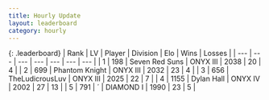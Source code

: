```yaml
---
title: Hourly Update
layout: leaderboard
category: hourly
---
```


{: .leaderboard}
| Rank | LV | Player | Division | Elo | Wins | Losses |
| --- | --- | --- | --- | --- | --- | --- |
| <span data-change="2">1</span> | 198 | <span title="ID: 670324">Seven Red Suns</span> | ONYX III | <span data-change="28">2038</span> | <span data-change="3">20</span> | <span data-change="1">4</span> |
| <span data-change="0">2</span> | 699 | <span title="ID: 742939">Phantom Knight</span> | ONYX III | <span data-change="0">2032</span> | <span data-change="0">23</span> | <span data-change="0">4</span> |
| <span data-change="-2">3</span> | 656 | <span title="ID: 390615">TheLudicrousLuv</span> | ONYX III | <span data-change="-19">2025</span> | <span data-change="0">22</span> | <span data-change="2">7</span> |
| <span data-change="1">4</span> | 1155 | <span title="ID: 174294">Dylan Hall</span> | ONYX IV | <span data-change="0">2002</span> | <span data-change="0">27</span> | <span data-change="0">13</span> |
| <span data-change="2">5</span> | 791 | <span title="ID: 224611">´</span> | DIAMOND I | <span data-change="10">1990</span> | <span data-change="2">23</span> | <span data-change="1">5</span> |